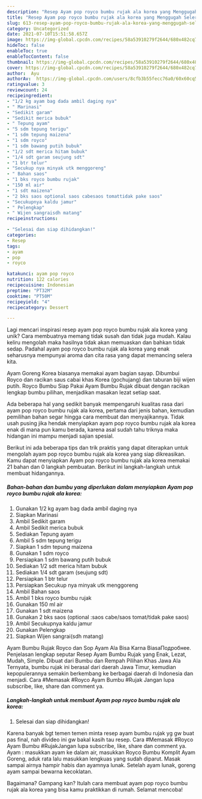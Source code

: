 ```yaml
---
description: "Resep Ayam pop royco bumbu rujak ala korea yang Menggugah Selera"
title: "Resep Ayam pop royco bumbu rujak ala korea yang Menggugah Selera"
slug: 613-resep-ayam-pop-royco-bumbu-rujak-ala-korea-yang-menggugah-selera
category: Uncategorized
date: 2021-07-10T15:51:58.657Z
image: https://img-global.cpcdn.com/recipes/58a53910279f2644/680x482cq70/ayam-pop-royco-bumbu-rujak-ala-korea-foto-resep-utama.jpg
hideToc: false
enableToc: true
enableTocContent: false
thumbnail: https://img-global.cpcdn.com/recipes/58a53910279f2644/680x482cq70/ayam-pop-royco-bumbu-rujak-ala-korea-foto-resep-utama.jpg
cover: https://img-global.cpcdn.com/recipes/58a53910279f2644/680x482cq70/ayam-pop-royco-bumbu-rujak-ala-korea-foto-resep-utama.jpg
author:  Ayu
authorAv:  https://img-global.cpcdn.com/users/8cfb3b55fecc76a0/60x60cq50/avatar.jpg
ratingvalue: 3
reviewcount: 24
recipeingredient:
- "1/2 kg ayam bag dada ambil daging nya"
- " Marinasi"
- "Sedikit garam"
- "Sedikit merica bubuk"
- " Tepung ayam"
- "5 sdm tepung terigu"
- "1 sdm tepung maizena"
- "1 sdm royco"
- "1 sdm bawang putih bubuk"
- "1/2 sdt merica hitam bubuk"
- "1/4 sdt garam seujung sdt"
- "1 btr telur"
- "Secukup nya minyak utk menggoreng"
- " Bahan saos"
- "1 bks royco bumbu rujak"
- "150 ml air"
- "1 sdt maizena"
- "2 bks saos optional saos cabesaos tomattidak pake saos"
- "Secukupnya kaldu jamur"
- " Pelengkap"
- " Wijen sangraisdh matang"
recipeinstructions:

- "Selesai dan siap dihidangkan!"
categories:
- Resep
tags:
- ayam
- pop
- royco

katakunci: ayam pop royco 
nutrition: 122 calories
recipecuisine: Indonesian
preptime: "PT32M"
cooktime: "PT50M"
recipeyield: "4"
recipecategory: Dessert

---
```



Lagi mencari inspirasi resep ayam pop royco bumbu rujak ala korea yang unik? Cara membuatnya memang tidak susah dan tidak juga mudah. Kalau keliru mengolah maka hasilnya tidak akan memuaskan dan bahkan tidak sedap. Padahal ayam pop royco bumbu rujak ala korea yang enak seharusnya mempunyai aroma dan cita rasa yang dapat memancing selera kita.


Ayam Goreng Korea biasanya memakai ayam bagian sayap. Dibumbui Royco dan racikan saus cabai khas Korea (gochujang) dan taburan biji wijen putih. Royco Bumbu Siap Pakai Ayam Bumbu Rujak dibuat dengan racikan lengkap bumbu pilihan, menjadikan masakan lezat setiap saat.

Ada beberapa hal yang sedikit banyak mempengaruhi kualitas rasa dari ayam pop royco bumbu rujak ala korea, pertama dari jenis bahan, kemudian pemilihan bahan segar hingga cara membuat dan menyajikannya. Tidak usah pusing jika hendak menyiapkan ayam pop royco bumbu rujak ala korea enak di mana pun kamu berada, karena asal sudah tahu triknya maka hidangan ini mampu menjadi sajian spesial.


Berikut ini ada beberapa tips dan trik praktis yang dapat diterapkan untuk mengolah ayam pop royco bumbu rujak ala korea yang siap dikreasikan. Kamu dapat menyiapkan Ayam pop royco bumbu rujak ala korea memakai 21 bahan dan 0 langkah pembuatan. Berikut ini langkah-langkah untuk membuat hidangannya.

<!--inarticleads1-->

##### Bahan-bahan dan bumbu yang diperlukan dalam menyiapkan Ayam pop royco bumbu rujak ala korea:

1. Gunakan 1/2 kg ayam bag dada ambil daging nya
1. Siapkan  Marinasi
1. Ambil Sedikit garam
1. Ambil Sedikit merica bubuk
1. Sediakan  Tepung ayam
1. Ambil 5 sdm tepung terigu
1. Siapkan 1 sdm tepung maizena
1. Gunakan 1 sdm royco
1. Persiapkan 1 sdm bawang putih bubuk
1. Sediakan 1/2 sdt merica hitam bubuk
1. Sediakan 1/4 sdt garam (seujung sdt)
1. Persiapkan 1 btr telur
1. Persiapkan Secukup nya minyak utk menggoreng
1. Ambil  Bahan saos
1. Ambil 1 bks royco bumbu rujak
1. Gunakan 150 ml air
1. Gunakan 1 sdt maizena
1. Gunakan 2 bks saos (optional :saos cabe/saos tomat/tidak pake saos)
1. Ambil Secukupnya kaldu jamur
1. Gunakan  Pelengkap
1. Siapkan  Wijen sangrai(sdh matang)


Ayam Bumbu Rujak Royco dan Sop Ayam Ala Bisa Karna BiasaПодробнее. Penjelasan lengkap seputar Resep Ayam Bumbu Rujak yang Enak, Lezat, Mudah, Simple. Dibuat dari Bumbu dan Rempah Pilihan Khas Jawa Ala Ternyata, bumbu rujak ini berasal dari daerah Jawa Timur, kemudian kepopulerannya semakin berkembang ke berbagai daerah di Indonesia dan menjadi. Cara #Memasak #Royco Ayam Bumbu #Rujak Jangan lupa subscribe, like, share dan comment ya. 

<!--inarticleads2-->

##### Langkah-langkah untuk membuat Ayam pop royco bumbu rujak ala korea:


1. Selesai dan siap dihidangkan!

Karena banyak bgt temen temen minta resep ayam bumbu rujak yg gw buat pas final, nah divideo ini gw bakal kasih tau resep. Cara #Memasak #Royco Ayam Bumbu #RujakJangan lupa subscribe, like, share dan comment ya. Ayam : masukkan ayam ke dalam air, masukkan Royco Bumbu Komplit Ayam Goreng, aduk rata lalu masukkan lengkuas yang sudah diparut. Masak sampai airnya hampir habis dan ayamnya lunak. Setelah ayam lunak, goreng ayam sampai bewarna kecoklatan. 

Bagaimana? Gampang kan? Itulah cara membuat ayam pop royco bumbu rujak ala korea yang bisa kamu praktikkan di rumah. Selamat mencoba!
